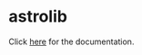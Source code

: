 # astrolib
Click [here](https://github.com/yucelkilic/astrolib/blob/master/tutorials.ipynb) for the documentation.
